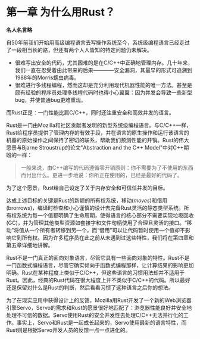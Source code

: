 # 第一章 为什么用Rust？


__名人名言略__


自50年前我们开始用高级编程语言去写操作系统至今，系统级编程语言已经走过了一段相当长的路，但还有两个人人皆知的特定问题仍未解决。
* 很难写出安全的代码，尤其困难的是在C/C++中正确地管理内存。几十年来，我们一直在忍受着由此带来的后果————安全漏洞，其最早的形式可追溯到1988年的Morris蠕虫病毒。
* 很难进行多线程编程，然而这却是充分利用现代机器性能的唯一方法。甚至是颇有经验的程序员处理多线程代码时也得小心翼翼：因为并发会导致一些新型bug，并使普通bug更难重现。


而Rust正是：一门性能比肩C/C++，同时还注重安全和高效并发的语言。


Rust是一门由Mozilla和社区贡献者发明的新型系统级编程语言。与C/C++一样，Rust给程序员提供了管理内存的有效手段，并在语言的原生操作和运行该语言的机器的原始操作之间保持了密切的联系，帮助我们预测性能的开销。Rust的伟大愿景与Bjarne Stroustrup的论文"Abstraction and the C++ Model"中对C++期盼的一样：
> 一般来说，由C++编写的代码遵循零开销原则：你不需要为了不使用的东西而付出什么。更进一步地说：你所正在使用的，已经是最好的代码了。


为了这个愿景，Rust给自己设定了关于内存安全和可信任并发的目标。


达成上述目标的关键是Rust的新颖的所有权系统，移动(_moves_)和借用(brorrows)，编译时检查和小心谨慎的设计去完备Rust灵活的静态类型系统。所有权系统为每一个值都明确了生命周期，使得语言的核心部分不需要实现垃圾回收(GC)，并为管理其他类型资源如套接字和文件句柄使用了合理且灵活的接口。“移动”将值从一个所有者转移到另一个，而“借用”可以让代码暂时使用一个值却不影响它到所有权。因为许多程序员在此之前从未遇到过这些特性，我们将在第四章和第五章详细地讲解。


Rust不是一门真正的面向对象语言，尽管它具有一些面向对象的特性。Rust不是一门函数式编程语言，尽管它确实倾向于函数式编程那样，让计算结果的影响更加明确。Rust在某种程度上类似于C/C++，但这些语言的习惯用法却并不适用于Rust。因此，经典的Rust代码在很大程度上并不类似于C/C++的代码。所以最好还是保留对什么是Rust的判断，然后看看习惯了这种语言之后你的想法。


为了在现实应用中获得设计上的反馈，Mozilla用Rust开发了一个新的Web浏览器引擎Servo，Servo的需求和Rust的愿景很好地匹配了：浏览器性能良好并安全地处理不可信的数据。Servo使用Rust的安全并发性去处理C/C++无法并行化的工作。事实上，Servo和Rust是一起成长起来的，Servo使用最新的语言特性，而Rust则是根据Servo开发人员的反馈一点一点进化的。
